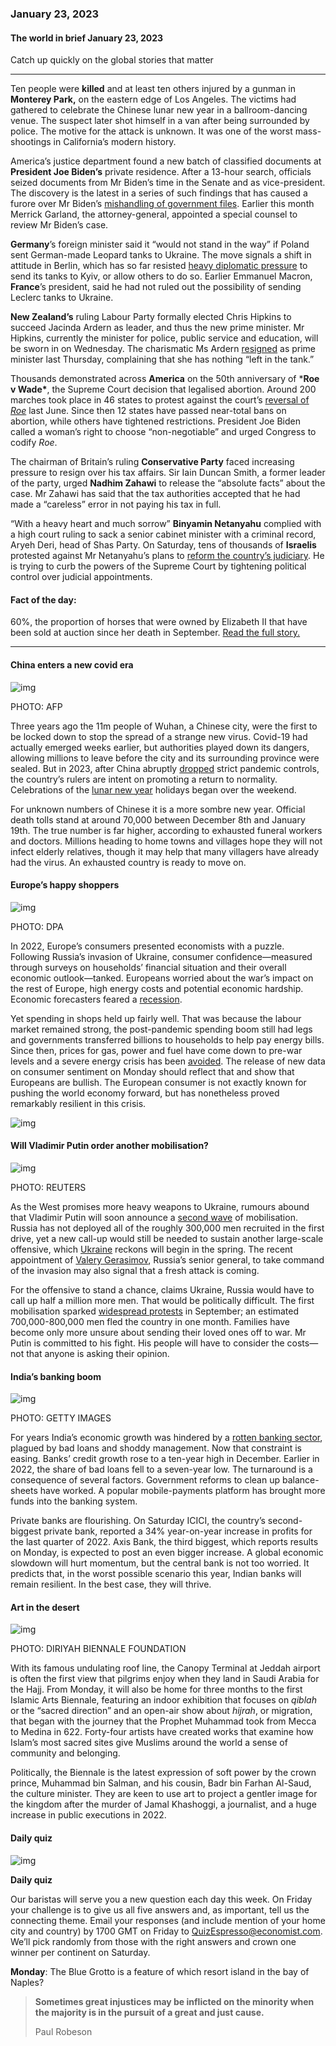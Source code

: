### January 23, 2023

#### The world in brief January 23, 2023

Catch up quickly on the global stories that matter

------

Ten people were **killed** and at least ten others injured by a gunman in **Monterey Park,** on the eastern edge of Los Angeles. The victims had gathered to celebrate the Chinese lunar new year in a ballroom-dancing venue. The suspect later shot himself in a van after being surrounded by police. The motive for the attack is unknown. It was one of the worst mass-shootings in California’s modern history.

America’s justice department found a new batch of classified documents at **President Joe Biden’s** private residence. After a 13-hour search, officials seized documents from Mr Biden’s time in the Senate and as vice-president. The discovery is the latest in a series of such findings that has caused a furore over Mr Biden’s [mishandling of government files](https://www.economist.com/united-states/2023/01/13/the-presidential-mislaying-of-classified-documents-is-infectious). Earlier this month Merrick Garland, the attorney-general, appointed a special counsel to review Mr Biden’s case.

**Germany**’s foreign minister said it “would not stand in the way” if Poland sent German-made Leopard tanks to Ukraine. The move signals a shift in attitude in Berlin, which has so far resisted [heavy diplomatic pressure](https://www.economist.com/europe/2023/01/21/apart-from-leopard-tanks-ukraine-is-getting-lots-of-weapons) to send its tanks to Kyiv, or allow others to do so. Earlier Emmanuel Macron, **France**’s president, said he had not ruled out the possibility of sending Leclerc tanks to Ukraine.

**New Zealand’s** ruling Labour Party formally elected Chris Hipkins to succeed Jacinda Ardern as leader, and thus the new prime minister. Mr Hipkins, currently the minister for police, public service and education, will be sworn in on Wednesday. The charismatic Ms Ardern [resigned](https://www.economist.com/asia/2023/01/19/jacinda-ardern-resigns-as-new-zealands-prime-minister) as prime minister last Thursday, complaining that she has nothing “left in the tank.”

Thousands demonstrated across **America** on the 50th anniversary of ***Roe v Wade\***, the Supreme Court decision that legalised abortion. Around 200 marches took place in 46 states to protest against the court’s [reversal of *Roe*](https://www.economist.com/the-world-ahead/2022/11/18/democrats-may-benefit-from-the-end-of-roe-v-wade) last June. Since then 12 states have passed near-total bans on abortion, while others have tightened restrictions. President Joe Biden called a woman’s right to choose “non-negotiable” and urged Congress to codify *Roe*.

The chairman of Britain’s ruling **Conservative Party** faced increasing pressure to resign over his tax affairs. Sir Iain Duncan Smith, a former leader of the party, urged **Nadhim Zahawi** to release the “absolute facts” about the case. Mr Zahawi has said that the tax authorities accepted that he had made a “careless” error in not paying his tax in full.

“With a heavy heart and much sorrow” **Binyamin Netanyahu** complied with a high court ruling to sack a senior cabinet minister with a criminal record, Aryeh Deri, head of Shas Party. On Saturday, tens of thousands of **Israelis** protested against Mr Netanyahu’s plans to [reform the country’s judiciary](https://www.economist.com/middle-east-and-africa/2023/01/16/binyamin-netanyahu-rushes-to-take-on-israels-supreme-court). He is trying to curb the powers of the Supreme Court by tightening political control over judicial appointments.



#### **Fact of the day**: 

60%, the proportion of horses that were owned by Elizabeth II that have been sold at auction since her death in September. [Read the full story.](https://www.economist.com/britain/2023/01/17/horse-racing-in-britain-is-in-deep-trouble)



------



#### China enters a new covid era

![img](https://niceboy.online/insight/public/Espresso/PHOTOS/20230121_dap351_0.jpg)

PHOTO: AFP

Three years ago the 11m people of Wuhan, a Chinese city, were the first to be locked down to stop the spread of a strange new virus. Covid-19 had actually emerged weeks earlier, but authorities played down its dangers, allowing millions to leave before the city and its surrounding province were sealed. But in 2023, after China abruptly [dropped](https://www.economist.com/china/2023/01/19/covid-19-has-already-torn-through-large-swathes-of-china) strict pandemic controls, the country’s rulers are intent on promoting a return to normality. Celebrations of the [lunar new year](https://www.economist.com/china/2023/01/19/riding-the-slow-train-in-china) holidays began over the weekend.

For unknown numbers of Chinese it is a more sombre new year. Official death tolls stand at around 70,000 between December 8th and January 19th. The true number is far higher, according to exhausted funeral workers and doctors. Millions heading to home towns and villages hope they will not infect elderly relatives, though it may help that many villagers have already had the virus. An exhausted country is ready to move on.



#### Europe’s happy shoppers

![img](https://niceboy.online/insight/public/Espresso/PHOTOS/20230121_dap359.jpg)

PHOTO: DPA

In 2022, Europe’s consumers presented economists with a puzzle. Following Russia’s invasion of Ukraine, consumer confidence—measured through surveys on households’ financial situation and their overall economic outlook—tanked. Europeans worried about the war’s impact on the rest of Europe, high energy costs and potential economic hardship. Economic forecasters feared a [recession](https://www.economist.com/finance-and-economics/2022/11/03/even-recession-may-not-bring-down-europes-inflation).

Yet spending in shops held up fairly well. That was because the labour market remained strong, the post-pandemic spending boom still had legs and governments transferred billions to households to help pay energy bills. Since then, prices for gas, power and fuel have come down to pre-war levels and a severe energy crisis has been [avoided](https://www.economist.com/finance-and-economics/2023/01/11/the-energy-crisis-and-europes-astonishing-luck). The release of new data on consumer sentiment on Monday should reflect that and show that Europeans are bullish. The European consumer is not exactly known for pushing the world economy forward, but has nonetheless proved remarkably resilient in this crisis.

![img](https://niceboy.online/insight/public/Espresso/PHOTOS/20230128_DAC451.jpg)



#### Will Vladimir Putin order another mobilisation?

![img](https://niceboy.online/insight/public/Espresso/PHOTOS/20230121_dap358.jpg)

PHOTO: REUTERS

As the West promises more heavy weapons to Ukraine, rumours abound that Vladimir Putin will soon announce a [second wave](https://www.economist.com/europe/2023/01/16/a-russian-town-counts-the-cost-of-vladimir-putins-war) of mobilisation. Russia has not deployed all of the roughly 300,000 men recruited in the first drive, yet a new call-up would still be needed to sustain another large-scale offensive, which [Ukraine](https://www.economist.com/leaders/2022/12/15/a-looming-russian-offensive) reckons will begin in the spring. The recent appointment of [Valery Gerasimov](https://www.economist.com/the-economist-explains/2023/01/16/who-is-valery-gerasimov-russias-latest-commander-in-ukraine), Russia’s senior general, to take command of the invasion may also signal that a fresh attack is coming.

For the offensive to stand a chance, claims Ukraine, Russia would have to call up half a million more men. That would be politically difficult. The first mobilisation sparked [widespread protests](https://www.economist.com/graphic-detail/2022/09/29/protests-erupt-across-russia) in September; an estimated 700,000-800,000 men fled the country in one month. Families have become only more unsure about sending their loved ones off to war. Mr Putin is committed to his fight. His people will have to consider the costs—not that anyone is asking their opinion.



#### India’s banking boom

![img](https://niceboy.online/insight/public/Espresso/PHOTOS/20230121_dap352.jpg)

PHOTO: GETTY IMAGES

For years India’s economic growth was hindered by a [rotten banking sector](https://www.economist.com/finance-and-economics/2021/01/30/will-indias-government-act-to-save-its-public-sector-banks), plagued by bad loans and shoddy management. Now that constraint is easing. Banks’ credit growth rose to a ten-year high in December. Earlier in 2022, the share of bad loans fell to a seven-year low. The turnaround is a consequence of several factors. Government reforms to clean up balance-sheets have worked. A popular mobile-payments platform has brought more funds into the banking system.

Private banks are flourishing. On Saturday ICICI, the country’s second-biggest private bank, reported a 34% year-on-year increase in profits for the last quarter of 2022. Axis Bank, the third biggest, which reports results on Monday, is expected to post an even bigger increase. A global economic slowdown will hurt momentum, but the central bank is not too worried. It predicts that, in the worst possible scenario this year, Indian banks will remain resilient. In the best case, they will thrive.



#### Art in the desert

![img](https://niceboy.online/insight/public/Espresso/PHOTOS/20230121_dap361.jpg)

PHOTO: DIRIYAH BIENNALE FOUNDATION

With its famous undulating roof line, the Canopy Terminal at Jeddah airport is often the first view that pilgrims enjoy when they land in Saudi Arabia for the Hajj. From Monday, it will also be home for three months to the first Islamic Arts Biennale, featuring an indoor exhibition that focuses on *qiblah* or the “sacred direction” and an open-air show about *hijrah*, or migration, that began with the journey that the Prophet Muhammad took from Mecca to Medina in 622. Forty-four artists have created works that examine how Islam’s most sacred sites give Muslims around the world a sense of community and belonging.

Politically, the Biennale is the latest expression of soft power by the crown prince, Muhammad bin Salman, and his cousin, Badr bin Farhan Al-Saud, the culture minister. They are keen to use art to project a gentler image for the kingdom after the murder of Jamal Khashoggi, a journalist, and a huge increase in public executions in 2022.



#### Daily quiz

![img](https://niceboy.online/insight/public/Espresso/PHOTOS/20220218_OPD007.jpg)

**Daily quiz**

Our baristas will serve you a new question each day this week. On Friday your challenge is to give us all five answers and, as important, tell us the connecting theme. Email your responses (and include mention of your home city and country) by 1700 GMT on Friday to [QuizEspresso@economist.com](https://mail.google.com/mail/?view=cm&fs=1&tf=1&to=QuizEspresso@economist.com). We’ll pick randomly from those with the right answers and crown one winner per continent on Saturday.

**Monday**: The Blue Grotto is a feature of which resort island in the bay of Naples?



> **Sometimes great injustices may be inflicted on the minority when the majority is in the pursuit of a great and just cause.**
>
> Paul Robeson

